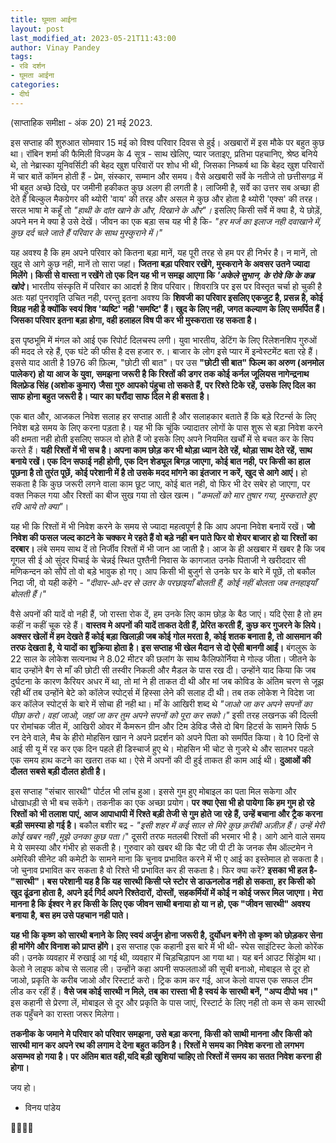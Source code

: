 ```yaml
---
title: घूमता आईना
layout: post
last_modified_at: 2023-05-21T11:43:00
author: Vinay Pandey
tags:
- रवि दर्शन
- घूमता आईना
categories:
- दीर्घ
---
```

(साप्ताहिक समीक्षा - अंक 20)
21 मई 2023.

इस सप्ताह की शुरुआत सोमवार 15 मई को विश्व परिवार दिवस से हुई। अखबारों में इस मौके पर बहुत कुछ था। रॉबिन शर्मा की फैमिली विज्डम के 4 सूत्र - साथ खेलिए, प्यार जताइए, प्रतिभा पहचानिए, श्रेष्ठ बनिये थे, तो नेब्रास्का यूनिवर्सिटी की बेहद खुश परिवारों पर शोध भी थी, जिसका निष्कर्ष था कि बेहद खुश परिवारों में चार बातें कॉमन होती हैं -  प्रेम, संस्कार, सम्मान और समय। वैसे अखबारी सर्वे के नतीजे तो छत्तीसगढ़ में भी बहुत अच्छे दिखे, पर जमीनी हकीकत कुछ अलग ही लगती है। लाजिमी है, सर्वे का उत्तर सब अच्छा ही देते हैं बिल्कुल मैकग्रेगर की थ्योरी 'वाय' की तरह और असल मे कुछ और होता है थ्योरी 'एक्स' की तरह। सरल भाषा मे कहूँ तो *"हाथी के दांत खाने के और, दिखाने के और"।* इसलिए किसी सर्वे में क्या है, ये छोड़ें, अपने मन मे  क्या है उसे देखें। जीवन का एक बड़ा सच यह भी है कि-
*"हर मर्ज का इलाज नही दवाखाने में,*
*कुछ दर्द चले जाते हैं परिवार के साथ मुस्कुराने में।"*

 यह अवश्य है कि हम अपने परिवार को कितना बड़ा मानें, यह पूरी तरह से हम पर ही निर्भर है। न मानें, तो खुद से आगे कुछ नही, मानें तो सारा जहां। **जितना बड़ा परिवार रखेंगे, मुस्कराने के अवसर उतने ज्यादा मिलेंगे। किसी से वास्ता न रखेंगे तो एक दिन यह भी न समझ आएगा कि *'अकेले सुभान, के रोवे कि के कब्र खोदे*।** भारतीय संस्कृति में परिवार का आदर्श है शिव परिवार। शिवरात्रि पर इस पर विस्तृत चर्चा हो चुकी है अतः यहां पुनरावृति उचित नही, परन्तु इतना अवश्य कि **शिवजी का परिवार इसलिए एकजुट है, प्रसन्न है, कोई विग्रह नही है क्योंकि स्वयं शिव 'व्यष्टि' नही 'समष्टि' हैं। खुद के लिए नही, जगत कल्याण के लिए समर्पित हैं। जिसका परिवार इतना बड़ा होगा, वही हलाहल विष पी कर भी मुस्कराता रह सकता है।** 

इस पृष्ठभूमि में मंगल को आई एक रिपोर्ट दिलचस्प लगी। युवा भारतीय, डेटिंग के लिए रिलेशनशिप गुरुओं की मदद ले रहे हैं, एक घंटे की फीस है दस हजार रु.। बाजार के लोग इसे प्यार में इन्वेस्टमेंट बता रहे हैं। इससे याद आती है 1976 की फ़िल्म, "छोटी सी बात"।  पर उस **"छोटी सी बात" फिल्म का अरुण (अनमोल पालेकर) हो या आज के युवा, समझना जरूरी है कि रिश्तों की डगर तक कोई कर्नल जूलियस नागेन्द्रनाथ विलफ़्रेड सिंह (अशोक कुमार) जैसा गुरु आपको पंहुचा तो सकते हैं, पर रिश्ते टिके रहें, उसके लिए दिल का साफ होना बहुत जरूरी है। प्यार का घरौंदा साफ दिल मे ही बसता है।** 

 एक बात और, आजकल निवेश सलाह हर सप्ताह आती है और सलाहकार बताते हैं कि बड़े रिटर्न्स के लिए निवेश बड़े समय के लिए करना पड़ता है।  यह भी कि चूंकि ज्यादातर लोगों के पास शुरू से बड़ा निवेश करने की क्षमता नही होती इसलिए सफल वो होते हैं जो इसके लिए अपने नियमित खर्चों में से बचत कर के सिप करते हैं। **यही रिश्तों में भी सच है। अपना काम छोड़ कर भी थोड़ा ध्यान देते रहें, थोड़ा साथ देते रहें, साथ बनाये रखें। एक दिन सफाई नही होगी, एक दिन शेड्यूल बिगड़ जाएगा, कोई बात नही, पर किसी का हाल पूछना है तो तुरंत पूछें, कोई परेशानी में है तो उसके मदद मांगने का इंतजार न करें, खुद से आगे आएं।** हो सकता है कि कुछ जरूरी लगने वाला काम छूट जाए, कोई बात नही, वो फिर भी देर सबेर हो जाएगा, पर वक्त निकल गया और रिश्तों का बीज सुख गया तो खेल खत्म।
 *"कमलों को मार तुषार गया,* *मुस्कराते हुए रवि आये तो क्या"*। 

यह भी कि रिश्तों में भी निवेश करने के समय से ज्यादा महत्वपूर्ण है कि आप अपना निवेश बनायें रखें। **जो निवेश की फसल जल्द काटने के चक्कर मे रहते हैं वो बड़े नही बन पाते फिर वो शेयर बाजार हो या रिश्तों का दरबार।** लंबे समय साथ दें तो निर्जीव रिश्तों में भी जान आ जाती है। आज के ही अखबार में खबर है कि जब गूगल सी ई ओ सुंदर पिचाई के चेन्नई स्थित पुश्तैनी निवास के कागजात उनके पिताजी ने खरीददार  सी मणिकन्दन को सौपें तो वो बड़े भावुक हो गए।  आप किसी भी बुजुर्ग से उनके घर के बारे में पूछें, तो बकौल निदा जी, वो यही कहेंगे - 
*"दीवार-ओ-दर से उतर के परछाइयाँ बोलती हैं,*
*कोई नहीं बोलता जब तनहाइयाँ बोलती हैं।"*


वैसे अपनों की यादें वो नही हैं, जो रास्ता रोक दें, हम उनके लिए काम छोड़ के बैठ जाएं। यदि ऐसा है तो हम कहीं न कहीं चूक रहे हैं। **वास्तव मे अपनों की यादें ताकत देती हैं, प्रेरित करती हैं, कुछ कर गुजरने के लिये। अक्सर खेलों में हम देखते हैं कोई बड़ा खिलाड़ी जब कोई गोल मरता है, कोई शतक बनाता है, तो आसमान की तरफ देखता है, ये यादों का शुक्रिया होता है। इस सप्ताह भी खेल मैदान से दो ऐसी बानगी आईं।** बंगलुरू के 22 साल के लोकेश सत्यनाथ ने 8.02 मीटर की छलांग के साथ कैलिफोर्निया मे गोल्ड जीता। जीतने के बाद उन्होंने बैग से माँ की छोटी सी तस्वीर निकली और मैडल के पास रख दी। उन्होंने याद किया कि जब दुर्घटना के कारण कैरियर अधर में था, तो मां ने ही ताकत दी थी और मां जब कोविड के अंतिम चरण से जूझ रही थीं तब उन्होंने बेटे को कॉलेज स्पोर्ट्स में हिस्सा लेने की सलाह दी थी। तब तक लोकेश ने विदेश जा कर कॉलेज स्पोर्ट्स के बारे में सोचा ही नही था। माँ के आखिरी शब्द थे *"जाओ जा कर अपने सपनों का पीछा करो। वहां जाओ, जहां जा कर तुम अपने सपनों को पूरा कर सको।"* इसी तरह लखनऊ की दिल्ली पर रोमांचक जीत में, आखिरी ओवर में कैमरून ग्रीन और टिम डेविड जैसे दो बिग हिटर्स के सामने सिर्फ 5 रन देने वाले, मैच के हीरो मोहसिन खान ने अपने प्रदर्शन को अपने पिता को समर्पित किया। वे 10 दिनों से आई सी यू में रह कर एक दिन पहले ही डिस्चार्ज हुए थे। मोहसिन भी चोट से गुजरे थे और सालभर पहले एक समय हाथ कटने का खतरा तक था। ऐसे में अपनों की दी हुई ताकत ही काम आई थी। **दुआओं की दौलत सबसे बड़ी दौलत होती है।**

इस सप्ताह "संचार सारथी" पोर्टल भी लांच हुआ। इससे गुम हुए मोबाइल का पता मिल सकेगा और धोखाधड़ी से भी बच सकेंगे। तकनीक का एक अच्छा प्रयोग। **पर क्या ऐसा भी हो पायेगा कि हम गुम हो रहे रिश्तों को भी तलाश पाएं, आज आपाधापी में रिश्ते बड़ी तेजी से गुम होते जा रहे हैं, उन्हें बचाना और ट्रैक करना बड़ी समस्या हो गई है।** बकौल बशीर बद्र -
*"इसी शहर में कई साल से मिरे कुछ क़रीबी अज़ीज़ हैं।*
*उन्हें मेरी कोई खबर नही ,मुझे उनका कुछ पता।*"
दूसरी तरफ मतलबी रिश्तों की भरमार भी है। आगे आने वाले समय मे ये समस्या और गंभीर हो सकती है। गुरुवार को खबर थी कि चैट जी पी टी के जनक सैम ऑल्टमेन ने अमेरिकी सीनेट की कमेटी के सामने माना कि चुनाव प्रभावित करने में भी ए आई का इस्तेमाल हो सकता है। जो चुनाव प्रभावित कर सकता है वो रिश्ते भी प्रभावित कर ही सकता है। फिर क्या करें?
**इसका भी हल है- "सारथी"। बस परेशानी यह है कि यह सारथी किसी प्ले स्टोर से डाऊनलोड नही हो सकता, हर किसी को खुद ढूंढना होता है, अपने इर्द गिर्द अपने रिश्तेदारों, दोस्तों, सहकर्मियों में कोई न कोई जरूर मिल जाएगा। मेरा मानना है कि ईश्वर ने हर किसी के लिए एक जीवन साथी बनाया हो या न हो, एक "जीवन सारथी" अवश्य बनाया है, बस हम उसे पहचान नही पाते।** 

**यह भी कि कृष्ण को सारथी बनाने के लिए स्वयं अर्जुन होना जरूरी है, दुर्योधन बनेंगे तो कृष्ण को छोड़कर सेना ही मांगेंगे और विनाश को प्राप्त होंगे।** इस सप्ताह एक कहानी इस बारे में भी थी- स्पेस साइंटिस्ट केलो कोरेंक की। उनके व्यवहार में रुखाई आ गई थी, व्यवहार में चिड़चिड़ापन आ गया था। यह बर्न आउट सिंड्रोम था। केलो ने लाइफ कोच से सलाह ली। उन्होंने कहा अपनी सफलताओं की सूची बनाओ, मोबाइल से दूर हो जाओ, प्रकृति के करीब जाओ और रिस्टार्ट करो। ट्रिक काम कर गई, आज केलो वापस एक सफल टीम लीड कर रहीं हैं। **वैसे जब कोई सारथी न मिले, तब का रास्ता भी है स्वयं के सारथी बनें, "अप्प दीपो भव।"** इस कहानी से प्रेरणा लें, मोबाइल से दूर और प्रकृति के पास जाएं, रिस्टार्ट के लिए नही तो कम से कम सारथी तक पहुँचने का रास्ता जरूर मिलेगा।

**तकनीक के जमाने मे परिवार को परिवार समझना, उसे बड़ा करना, किसी को साथी मानना और किसी को  सारथी मान कर अपने रथ की लगाम दे देना बहुत कठिन है। रिश्तों मे समय का निवेश करना तो लगभग असम्भव हो गया है। पर अंतिम बात वही,यदि बड़ी खुशियां चाहिए तो रिश्तों में समय का सतत निवेश करना ही होगा।**

जय हो। 

- विनय पांडेय

🙏🌷🌷🙏



